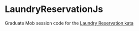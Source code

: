 # LaundryReservationJs
Graduate Mob session code for the [Laundry Reservation kata](http://www.tddbuddy.com/katas/Laundry%20Reservation.pdf)
